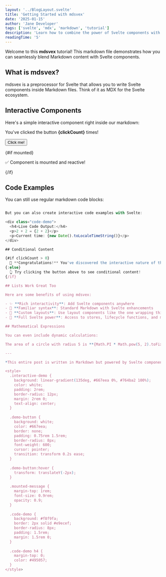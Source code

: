 ```yaml
---
layout: '../BlogLayout.svelte'
title: 'Getting Started with mdsvex'
date: '2025-01-15'
author: 'Jane Developer'
tags: ['svelte', 'mdx', 'markdown', 'tutorial']
description: 'Learn how to combine the power of Svelte components with Markdown using mdsvex'
readingTime: '5'
---
```


<script>
  import { onMount } from 'svelte';
  
  // You can use Svelte logic in your markdown!
  let clickCount = 0;
  let mounted = false;
  
  onMount(() => {
    mounted = true;
  });
  
  function handleClick() {
    clickCount += 1;
  }
</script>

Welcome to this **mdsvex** tutorial! This markdown file demonstrates how you can seamlessly blend Markdown content with Svelte components.

## What is mdsvex?

mdsvex is a preprocessor for Svelte that allows you to write Svelte components inside Markdown files. Think of it as MDX for the Svelte ecosystem.

## Interactive Components

Here's a simple interactive component right inside our markdown:

<div class="interactive-demo">
  <p>You've clicked the button <strong>{clickCount}</strong> times!</p>
  <button on:click={handleClick} class="demo-button">
    Click me!
  </button>
  
  {#if mounted}
    <p class="mounted-message">✅ Component is mounted and reactive!</p>
  {/if}
</div>

## Code Examples

You can still use regular markdown code blocks:

```javascript

But you can also create interactive code examples with Svelte:

<div class="code-demo">
  <h4>Live Code Output:</h4>
  <p>2 + 2 = {2 + 2}</p>
  <p>Current time: {new Date().toLocaleTimeString()}</p>
</div>

## Conditional Content

{#if clickCount > 0}
  🎉 **Congratulations!** You've discovered the interactive nature of this document.
{:else}
  👆 Try clicking the button above to see conditional content!
{/if}

## Lists Work Great Too

Here are some benefits of using mdsvex:

- ✨ **Rich interactivity**: Add Svelte components anywhere
- 📝 **Familiar syntax**: Standard Markdown with Svelte enhancements  
- 🎨 **Custom layouts**: Use layout components like the one wrapping this content
- 🔧 **Full Svelte power**: Access to stores, lifecycle functions, and more

## Mathematical Expressions

You can even include dynamic calculations:

The area of a circle with radius 5 is **{Math.PI * Math.pow(5, 2).toFixed(2)}** square units.

---

*This entire post is written in Markdown but powered by Svelte components!*

<style>
  .interactive-demo {
    background: linear-gradient(135deg, #667eea 0%, #764ba2 100%);
    color: white;
    padding: 2rem;
    border-radius: 12px;
    margin: 2rem 0;
    text-align: center;
  }
  
  .demo-button {
    background: white;
    color: #667eea;
    border: none;
    padding: 0.75rem 1.5rem;
    border-radius: 8px;
    font-weight: 600;
    cursor: pointer;
    transition: transform 0.2s ease;
  }
  
  .demo-button:hover {
    transform: translateY(-2px);
  }
  
  .mounted-message {
    margin-top: 1rem;
    font-size: 0.9rem;
    opacity: 0.9;
  }
  
  .code-demo {
    background: #f8f9fa;
    border: 2px solid #e9ecef;
    border-radius: 8px;
    padding: 1.5rem;
    margin: 1.5rem 0;
  }
  
  .code-demo h4 {
    margin-top: 0;
    color: #495057;
  }
</style>
